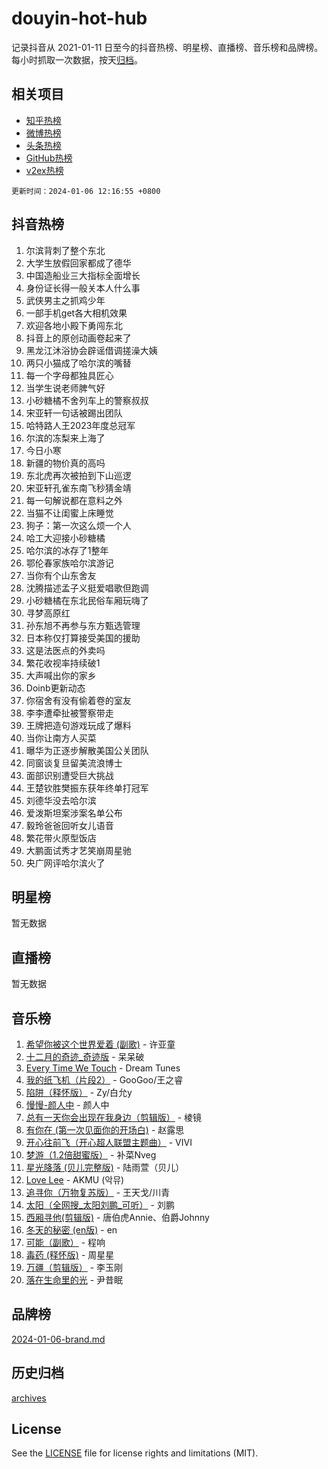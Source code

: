 # douyin-hot-hub

记录抖音从 2021-01-11 日至今的抖音热榜、明星榜、直播榜、音乐榜和品牌榜。每小时抓取一次数据，按天[归档](archives)。

## 相关项目

- [知乎热榜](https://github.com/lonnyzhang423/zhihu-hot-hub)
- [微博热榜](https://github.com/lonnyzhang423/weibo-hot-hub)
- [头条热榜](https://github.com/lonnyzhang423/toutiao-hot-hub)
- [GitHub热榜](https://github.com/lonnyzhang423/github-hot-hub)
- [v2ex热榜](https://github.com/lonnyzhang423/v2ex-hot-hub)


`更新时间：2024-01-06 12:16:55 +0800`

## 抖音热榜

1. 尔滨背刺了整个东北
1. 大学生放假回家都成了德华
1. 中国造船业三大指标全面增长
1. 身份证长得一般关本人什么事
1. 武侠男主之抓鸡少年
1. 一部手机get各大相机效果
1. 欢迎各地小殿下勇闯东北
1. 抖音上的原创动画卷起来了
1. 黑龙江沐浴协会辟谣借调搓澡大姨
1. 两只小猫成了哈尔滨的嘴替
1. 每一个字母都独具匠心
1. 当学生说老师脾气好
1. 小砂糖橘不舍列车上的警察叔叔
1. 宋亚轩一句话被踢出团队
1. 哈特路人王2023年度总冠军
1. 尔滨的冻梨来上海了
1. 今日小寒
1. 新疆的物价真的高吗
1. 东北虎再次被拍到下山巡逻
1. 宋亚轩孔雀东南飞秒猜金靖
1. 每一句解说都在意料之外
1. 当猫不让闺蜜上床睡觉
1. 狗子：第一次这么烦一个人
1. 哈工大迎接小砂糖橘
1. 哈尔滨的冰存了1整年
1. 鄂伦春家族哈尔滨游记
1. 当你有个山东舍友
1. 沈腾描述孟子义挺爱唱歌但跑调
1. 小砂糖橘在东北民俗车厢玩嗨了
1. 寻梦高原红
1. 孙东旭不再参与东方甄选管理
1. 日本称仅打算接受美国的援助
1. 这是法医点的外卖吗
1. 繁花收视率持续破1
1. 大声喊出你的家乡
1. Doinb更新动态
1. 你宿舍有没有偷着卷的室友
1. 李李遭牵扯被警察带走
1. 王牌把造句游戏玩成了爆料
1. 当你让南方人买菜
1. 曝华为正逐步解散美国公关团队
1. 同窗谈复旦留美流浪博士
1. 面部识别遭受巨大挑战
1. 王楚钦胜樊振东获年终单打冠军
1. 刘德华没去哈尔滨
1. 爱泼斯坦案涉案名单公布
1. 毅玲爸爸回听女儿语音
1. 繁花带火原型饭店
1. 大鹏面试秀才艺笑崩周星驰
1. 央广网评哈尔滨火了

## 明星榜

暂无数据

## 直播榜

暂无数据

## 音乐榜

1. [希望你被这个世界爱着 (副歌)](https://sf86-cdn-tos.douyinstatic.com/obj/tos-cn-ve-2774/oUHCmWQfZlE3QQBKBeD8rCFLpJzPgCpImhsxMt) - 许亚童
1. [十二月的奇迹_奇迹版](https://sf6-cdn-tos.douyinstatic.com/obj/tos-cn-ve-2774/oMslvA9FBzGMGHnyUuoiiUjtIAXfMz6tzwByW8) - 呆呆破
1. [Every Time We Touch](https://sf86-cdn-tos.douyinstatic.com/obj/tos-cn-ve-2774/ogN6lUKQeBBfEVhIOMikG1CcJjugxk1tztZyhP) - Dream Tunes
1. [我的纸飞机（片段2）](https://sf6-cdn-tos.douyinstatic.com/obj/tos-cn-ve-2774/oM2ZrKcg2CD5AeRB2gkeXOFB1IxAGJdZPazYHf) - GooGoo/王之睿
1. [陷阱（释怀版）](https://sf86-cdn-tos.douyinstatic.com/obj/tos-cn-ve-2774/oE8C21LeZrzKLDFfQYgMzx4GAIHageG5IzayY7) - Zy/白允y
1. [慢慢-颜人中](https://sf86-cdn-tos.douyinstatic.com/obj/tos-cn-ve-2774/ocjHNfBXdBxQNC8ZGAeoLMFTUgtBg8bkExunDC) - 颜人中
1. [总有一天你会出现在我身边（剪辑版）](https://sf86-cdn-tos.douyinstatic.com/obj/tos-cn-ve-2774/oMLsHwhWW7CYoAhoWB9EXUQIzNBsfAJxpAoxCU) - 棱镜
1. [有你在 (第一次见面你的开场白)](https://sf6-cdn-tos.douyinstatic.com/obj/tos-cn-ve-2774/oAthrQ3ClJBfI57uBoFEgNDYtNCZ0TSYQQfxQ0) - 赵露思
1. [开心往前飞（开心超人联盟主题曲）](https://sf6-cdn-tos.douyinstatic.com/obj/tos-cn-ve-2774/9d8fb7c82cf1421fb93a9fe925275e0a) - VIVI
1. [梦游（1.2倍甜蜜版）](https://sf86-cdn-tos.douyinstatic.com/obj/tos-cn-ve-2774/o4gyAUm8hwufoEABmwVIiQtHsFuGzAEEWtNMzo) - 补菜Nveg
1. [星光降落 (贝儿完整版)](https://sf86-cdn-tos.douyinstatic.com/obj/tos-cn-ve-2774/okwB9hAwyAtsFFkFBzAX1hOOfQuIoMNs0W2Mwr) - 陆雨萱（贝儿）
1. [Love Lee](https://sf3-cdn-tos.douyinstatic.com/obj/tos-cn-ve-2774/o05GbkJGbCBTdDnMtB0fwOYgkeZp23vrWQDQBS) - AKMU (악뮤)
1. [追寻你（万物复苏版）](https://sf6-cdn-tos.douyinstatic.com/obj/tos-cn-ve-2774/oYeAZJsbjIDit9APmBg8u6uDUQnHmoCf3gbo74) - 王天戈/川青
1. [太阳（全网搜_太阳刘鹏_可听）](https://sf86-cdn-tos.douyinstatic.com/obj/tos-cn-ve-2774/ogWbyIQnlBFImVbeDocRdCIYtBHlbJXgfZMvgz) - 刘鹏
1. [西厢寻他(剪辑版)](https://sf6-cdn-tos.douyinstatic.com/obj/tos-cn-ve-2774/oUsAVfAQKlRNxEv5qxvIB8o5qmIWUcXbzJKJhw) - 唐伯虎Annie、伯爵Johnny
1. [冬天的秘密 (en版)](https://sf3-cdn-tos.douyinstatic.com/obj/tos-cn-ve-2774/okIuMHDdzyf3FjGK4Lphe1vfHcQaPIHAg0Z4CR) - en
1. [可能（副歌）](https://sf86-cdn-tos.douyinstatic.com/obj/tos-cn-ve-2774/cde1731888894259b333569393c2fb51) - 程响
1. [毒药 (释怀版)](https://sf86-cdn-tos.douyinstatic.com/obj/tos-cn-ve-2774/oYILMEAzspdZBIzy4frJNB8ZHPHWAhiwowd4Ad) - 周星星
1. [万疆（剪辑版）](https://sf6-cdn-tos.douyinstatic.com/obj/tos-cn-ve-2774/ooG7oVgFlDTelKCjCsTTobQvbdtj1BBQXnfZd8) - 李玉刚
1. [落在生命里的光](https://sf6-cdn-tos.douyinstatic.com/obj/tos-cn-ve-2774/d9ffa8c090124ea58bb10df9b510c01d) - 尹昔眠

## 品牌榜

[2024-01-06-brand.md](archives/2024-01-06-brand.md)

## 历史归档

[archives](archives)

## License

See the [LICENSE](LICENSE) file for license rights and limitations (MIT).
